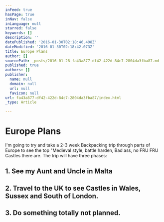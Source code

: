 ```yaml
---
inFeed: true
hasPage: true
inNav: false
inLanguage: null
starred: false
keywords: []
description: ''
datePublished: '2016-01-30T02:18:46.498Z'
dateModified: '2016-01-30T02:18:42.073Z'
title: Europe Plans
author: []
sourcePath: _posts/2016-01-28-fa43a877-df42-422d-84c7-2804da3fba87.md
published: true
authors: []
publisher:
  name: null
  domain: null
  url: null
  favicon: null
url: fa43a877-df42-422d-84c7-2804da3fba87/index.html
_type: Article

---
```

# Europe Plans

I'm going to try and take a 2-3 week Backpacking trip through parts of Europe to see the top "Medieval style, battle harden, Bad ass, no FRU FRU Castles there are. The trip will have three phases:

## 1\. See my Aunt and Uncle in Malta

## 2\. Travel to the UK to see Castles in Wales, Sussex and South of London. 

## 3\. Do something totally not planned.